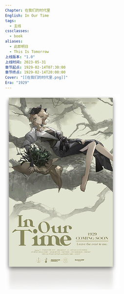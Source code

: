 ```yaml
---
Chapter: 在我们的时代里
English: In Our Time
tags:
  - 主线
cssclasses:
  - book
aliases:
  - 此即明日
  - This Is Tomorrow
上线版本: "1.0"
上线时间: 2023-05-31
章节起点: 1929-02-14T07:30:00
章节终点: 1929-02-14T20:00:00
Cover: "[[在我们的时代里.png]]"
Era: "1929"
---
```

![cover](assets/第一章%20在我们的时代里.assets/在我们的时代里.png)

